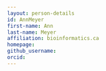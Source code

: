 ```yaml
---
layout: person-details
id: AnnMeyer
first-name: Ann
last-name: Meyer
affiliation: bioinformatics.ca
homepage:
github_username: 
orcid:
---
```

